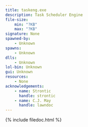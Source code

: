 ```yaml
---
title: taskeng.exe
description: Task Scheduler Engine
file-size:
    min: "?KB"
    max: "?KB"
signature: None
spawned-by:
    - Unknown
spawns:
    - Unknown
dlls:
    - Unknown
lol-bin: Unknown
gui: Unknown
resources:
    - None
acknowledgements:
    - name: Strontic
      handle: strontic
    - name: C.J. May
      handle: lawndoc
---
```


{% include filedoc.html %}
